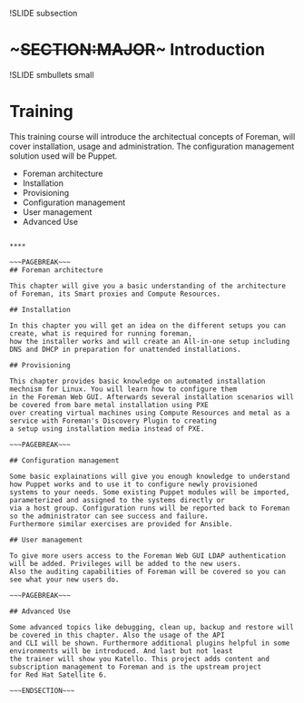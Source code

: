 !SLIDE subsection

# ~~~SECTION:MAJOR~~~ Introduction

!SLIDE smbullets small

# Training

This training course will introduce the architectual concepts of Foreman, will cover installation, usage and administration.
The configuration management solution used will be Puppet.

* Foreman architecture
* Installation
* Provisioning
* Configuration management
* User management
* Advanced Use

~~~SECTION:handouts~~~

****

~~~PAGEBREAK~~~
## Foreman architecture

This chapter will give you a basic understanding of the architecture of Foreman, its Smart proxies and Compute Resources.

## Installation

In this chapter you will get an idea on the different setups you can create, what is required for running foreman, 
how the installer works and will create an All-in-one setup including DNS and DHCP in preparation for unattended installations.

## Provisioning

This chapter provides basic knowledge on automated installation mechnism for Linux. You will learn how to configure them
in the Foreman Web GUI. Afterwards several installation scenarios will be covered from bare metal installation using PXE
over creating virtual machines using Compute Resources and metal as a service with Foreman's Discovery Plugin to creating
a setup using installation media instead of PXE.

~~~PAGEBREAK~~~

## Configuration management

Some basic explainations will give you enough knowledge to understand how Puppet works and to use it to configure newly provisioned
systems to your needs. Some existing Puppet modules will be imported, parameterized and assigned to the systems directly or
via a host group. Configuration runs will be reported back to Foreman so the administrator can see success and failure.
Furthermore similar exercises are provided for Ansible.

## User management

To give more users access to the Foreman Web GUI LDAP authentication will be added. Privileges will be added to the new users.
Also the auditing capabilities of Foreman will be covered so you can see what your new users do.

~~~PAGEBREAK~~~

## Advanced Use

Some advanced topics like debugging, clean up, backup and restore will be covered in this chapter. Also the usage of the API
and CLI will be shown. Furthermore additional plugins helpful in some environments will be introduced. And last but not least
the trainer will show you Katello. This project adds content and subscription management to Foreman and is the upstream project
for Red Hat Satellite 6.

~~~ENDSECTION~~~
